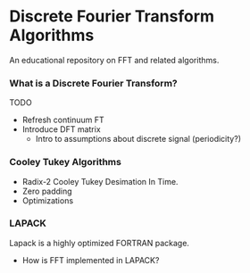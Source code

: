 # Discrete Fourier Transform Algorithms
An educational repository on FFT and related algorithms. 

### What is a Discrete Fourier Transform?

TODO
- Refresh continuum FT
- Introduce DFT matrix
  - Intro to assumptions about discrete signal (periodicity?)

### Cooley Tukey Algorithms

- Radix-2 Cooley Tukey Desimation In Time. 
- Zero padding
- Optimizations

### LAPACK

Lapack is a highly optimized FORTRAN package. 
- How is FFT implemented in LAPACK? 



